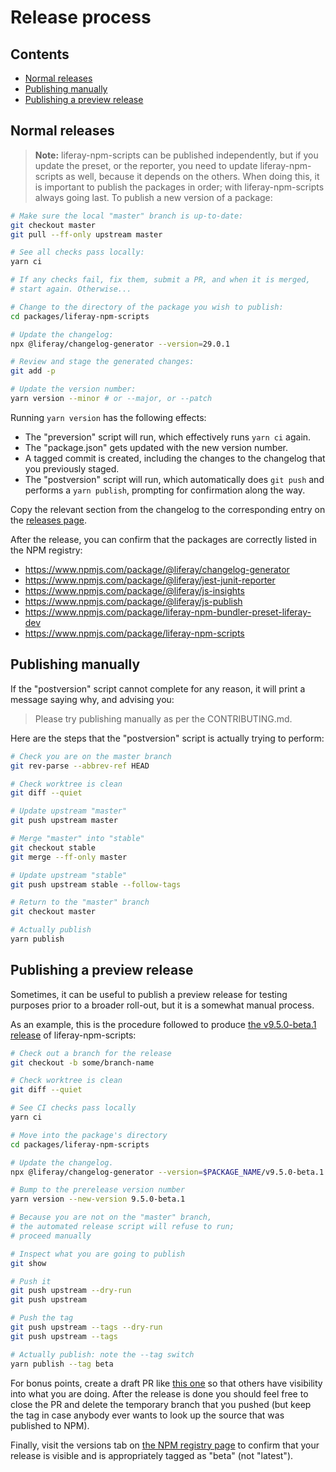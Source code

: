 # Release process

## Contents

-   [Normal releases](#normal-releases)
-   [Publishing manually](#publishing-manually)
-   [Publishing a preview release](#publishing-a-preview-release)

## Normal releases

> **Note:** liferay-npm-scripts can be published independently, but if you update the preset, or the reporter, you need to update liferay-npm-scripts as well, because it depends on the others. When doing this, it is important to publish the packages in order; with liferay-npm-scripts always going last.
> To publish a new version of a package:

```sh
# Make sure the local "master" branch is up-to-date:
git checkout master
git pull --ff-only upstream master

# See all checks pass locally:
yarn ci

# If any checks fail, fix them, submit a PR, and when it is merged,
# start again. Otherwise...

# Change to the directory of the package you wish to publish:
cd packages/liferay-npm-scripts

# Update the changelog:
npx @liferay/changelog-generator --version=29.0.1

# Review and stage the generated changes:
git add -p

# Update the version number:
yarn version --minor # or --major, or --patch
```

Running `yarn version` has the following effects:

-   The "preversion" script will run, which effectively runs `yarn ci` again.
-   The "package.json" gets updated with the new version number.
-   A tagged commit is created, including the changes to the changelog that you previously staged.
-   The "postversion" script will run, which automatically does `git push` and performs a `yarn publish`, prompting for confirmation along the way.

Copy the relevant section from the changelog to the corresponding entry on the [releases page](https://github.com/liferay/liferay-npm-tools/releases).

After the release, you can confirm that the packages are correctly listed in the NPM registry:

-   https://www.npmjs.com/package/@liferay/changelog-generator
-   https://www.npmjs.com/package/@liferay/jest-junit-reporter
-   https://www.npmjs.com/package/@liferay/js-insights
-   https://www.npmjs.com/package/@liferay/js-publish
-   https://www.npmjs.com/package/liferay-npm-bundler-preset-liferay-dev
-   https://www.npmjs.com/package/liferay-npm-scripts

## Publishing manually

If the "postversion" script cannot complete for any reason, it will print a message saying why, and advising you:

> Please try publishing manually as per the CONTRIBUTING.md.

Here are the steps that the "postversion" script is actually trying to perform:

```sh
# Check you are on the master branch
git rev-parse --abbrev-ref HEAD

# Check worktree is clean
git diff --quiet

# Update upstream "master"
git push upstream master

# Merge "master" into "stable"
git checkout stable
git merge --ff-only master

# Update upstream "stable"
git push upstream stable --follow-tags

# Return to the "master" branch
git checkout master

# Actually publish
yarn publish
```

## Publishing a preview release

Sometimes, it can be useful to publish a preview release for testing purposes prior to a broader roll-out, but it is a somewhat manual process.

As an example, this is the procedure followed to produce [the v9.5.0-beta.1 release](https://www.npmjs.com/package/liferay-npm-scripts/v/9.5.0-beta.1) of liferay-npm-scripts:

```sh
# Check out a branch for the release
git checkout -b some/branch-name

# Check worktree is clean
git diff --quiet

# See CI checks pass locally
yarn ci

# Move into the package's directory
cd packages/liferay-npm-scripts

# Update the changelog.
npx @liferay/changelog-generator --version=$PACKAGE_NAME/v9.5.0-beta.1

# Bump to the prerelease version number
yarn version --new-version 9.5.0-beta.1

# Because you are not on the "master" branch,
# the automated release script will refuse to run;
# proceed manually

# Inspect what you are going to publish
git show

# Push it
git push upstream --dry-run
git push upstream

# Push the tag
git push upstream --tags --dry-run
git push upstream --tags

# Actually publish: note the --tag switch
yarn publish --tag beta
```

For bonus points, create a draft PR like [this one](https://github.com/liferay/liferay-npm-tools/pull/201) so that others have visibility into what you are doing. After the release is done you should feel free to close the PR and delete the temporary branch that you pushed (but keep the tag in case anybody ever wants to look up the source that was published to NPM).

Finally, visit the versions tab on [the NPM registry page](https://www.npmjs.com/package/liferay-npm-scripts) to confirm that your release is visible and is appropriately tagged as "beta" (not "latest").

